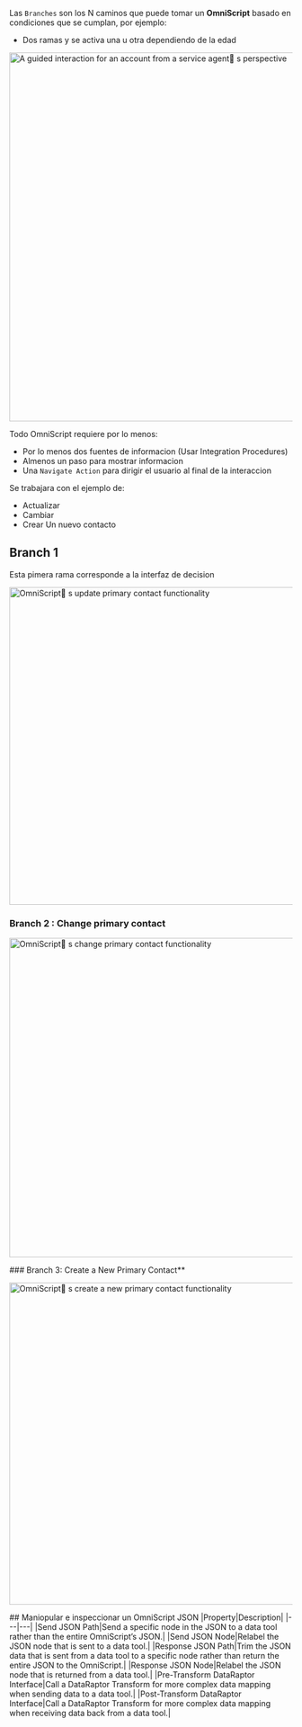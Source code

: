 Las `Branches` son los N caminos que puede tomar un **OmniScript** basado en condiciones que se cumplan, por ejemplo:

- Dos ramas y se activa una u otra dependiendo de la edad

<p><img src="https://res.cloudinary.com/hy4kyit2a/f_auto,fl_lossy,q_70/learn/modules/omniscripts-with-branching/design-and-build-a-branching-omniscript/images/62e27b4afd90987712c8ed4758cd52c7_1644653004183.png" style="width:656px" class="image image-block" alt="A guided interaction for an account from a service agent s perspective"></p>
Todo OmniScript requiere por lo menos:

* Por lo menos dos fuentes de informacion (Usar Integration Procedures)
* Almenos un paso para mostrar informacion
* Una `Navigate Action` para dirigir el usuario al final de la interaccion

Se trabajara con el ejemplo de:
* Actualizar
* Cambiar
* Crear
Un nuevo contacto

## Branch 1
Esta pimera rama corresponde a la interfaz de decision
<p><img src="https://res.cloudinary.com/hy4kyit2a/f_auto,fl_lossy,q_70/learn/modules/omniscripts-with-branching/design-and-build-a-branching-omniscript/images/6db29f334a9df3987be34367c0757a71_1644582943009.png" style="width:565px" class="image image-block" alt="OmniScript s update primary contact functionality"></p>

### Branch 2 : Change primary contact
<p><img src="https://res.cloudinary.com/hy4kyit2a/f_auto,fl_lossy,q_70/learn/modules/omniscripts-with-branching/design-and-build-a-branching-omniscript/images/841ca3e6a1f371dfc7dfd5cfd5606f50_1644583652306-2.png" alt="OmniScript s change primary contact functionality" class="image image-block" style="width:568px"></p>
### Branch 3: Create a New Primary Contact**
<p><img src="https://res.cloudinary.com/hy4kyit2a/f_auto,fl_lossy,q_70/learn/modules/omniscripts-with-branching/design-and-build-a-branching-omniscript/images/5297591f3cc66a19668a46cb7132bf12_1644584522174.png" style="width:573px" class="image image-block" alt="OmniScript s create a new primary contact functionality"></p>
## Maniopular e inspeccionar un OmniScript JSON
|Property|Description|
|---|---|
|Send JSON Path|Send a specific node in the JSON to a data tool rather than the entire OmniScript’s JSON.|
|Send JSON Node|Relabel the JSON node that is sent to a data tool.|
|Response JSON Path|Trim the JSON data that is sent from a data tool to a specific node rather than return the entire JSON to the OmniScript.|
|Response JSON Node|Relabel the JSON node that is returned from a data tool.|
|Pre-Transform DataRaptor Interface|Call a DataRaptor Transform for more complex data mapping when sending data to a data tool.|
|Post-Transform DataRaptor Interface|Call a DataRaptor Transform for more complex data mapping when receiving data back from a data tool.|